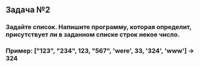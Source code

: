 ## Задача №2

###  Задайте список. Напишите программу, которая определит, присутствует ли в заданном списке строк некое число.
### Пример: ["123", "234", 123, "567", 'were', 33, '324', 'www'] -> 324